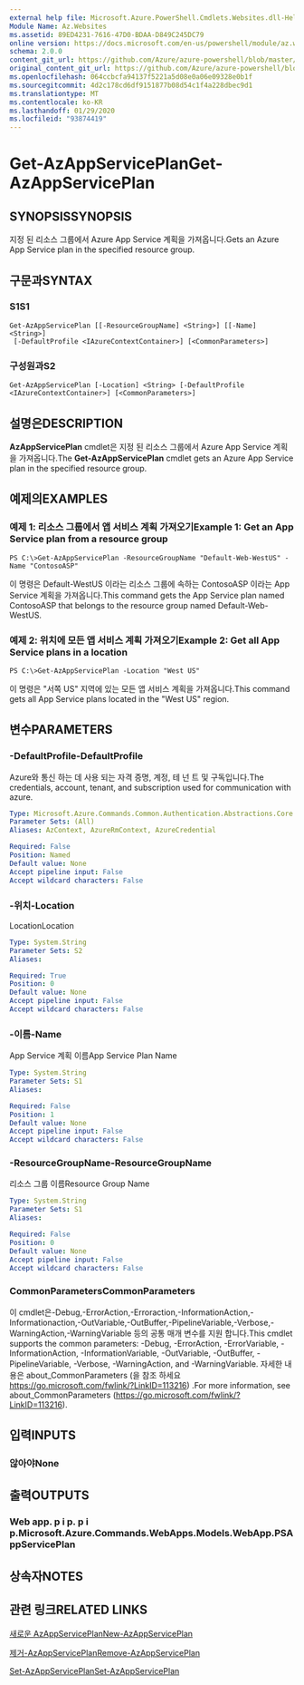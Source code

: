 ```yaml
---
external help file: Microsoft.Azure.PowerShell.Cmdlets.Websites.dll-Help.xml
Module Name: Az.Websites
ms.assetid: 89ED4231-7616-47D0-BDAA-D849C245DC79
online version: https://docs.microsoft.com/en-us/powershell/module/az.websites/get-azappserviceplan
schema: 2.0.0
content_git_url: https://github.com/Azure/azure-powershell/blob/master/src/Websites/Websites/help/Get-AzAppServicePlan.md
original_content_git_url: https://github.com/Azure/azure-powershell/blob/master/src/Websites/Websites/help/Get-AzAppServicePlan.md
ms.openlocfilehash: 064ccbcfa94137f5221a5d08e0a06e09328e0b1f
ms.sourcegitcommit: 4d2c178cd6df9151877b08d54c1f4a228dbec9d1
ms.translationtype: MT
ms.contentlocale: ko-KR
ms.lasthandoff: 01/29/2020
ms.locfileid: "93874419"
---
```

# <span data-ttu-id="1187c-101">Get-AzAppServicePlan</span><span class="sxs-lookup"><span data-stu-id="1187c-101">Get-AzAppServicePlan</span></span>

## <span data-ttu-id="1187c-102">SYNOPSIS</span><span class="sxs-lookup"><span data-stu-id="1187c-102">SYNOPSIS</span></span>
<span data-ttu-id="1187c-103">지정 된 리소스 그룹에서 Azure App Service 계획을 가져옵니다.</span><span class="sxs-lookup"><span data-stu-id="1187c-103">Gets an Azure App Service plan in the specified resource group.</span></span>

## <span data-ttu-id="1187c-104">구문과</span><span class="sxs-lookup"><span data-stu-id="1187c-104">SYNTAX</span></span>

### <span data-ttu-id="1187c-105">S1</span><span class="sxs-lookup"><span data-stu-id="1187c-105">S1</span></span>
```
Get-AzAppServicePlan [[-ResourceGroupName] <String>] [[-Name] <String>]
 [-DefaultProfile <IAzureContextContainer>] [<CommonParameters>]
```

### <span data-ttu-id="1187c-106">구성원과</span><span class="sxs-lookup"><span data-stu-id="1187c-106">S2</span></span>
```
Get-AzAppServicePlan [-Location] <String> [-DefaultProfile <IAzureContextContainer>] [<CommonParameters>]
```

## <span data-ttu-id="1187c-107">설명은</span><span class="sxs-lookup"><span data-stu-id="1187c-107">DESCRIPTION</span></span>
<span data-ttu-id="1187c-108">**AzAppServicePlan** cmdlet은 지정 된 리소스 그룹에서 Azure App Service 계획을 가져옵니다.</span><span class="sxs-lookup"><span data-stu-id="1187c-108">The **Get-AzAppServicePlan** cmdlet gets an Azure App Service plan in the specified resource group.</span></span>

## <span data-ttu-id="1187c-109">예제의</span><span class="sxs-lookup"><span data-stu-id="1187c-109">EXAMPLES</span></span>

### <span data-ttu-id="1187c-110">예제 1: 리소스 그룹에서 앱 서비스 계획 가져오기</span><span class="sxs-lookup"><span data-stu-id="1187c-110">Example 1: Get an App Service plan from a resource group</span></span>
```
PS C:\>Get-AzAppServicePlan -ResourceGroupName "Default-Web-WestUS" -Name "ContosoASP"
```

<span data-ttu-id="1187c-111">이 명령은 Default-WestUS 이라는 리소스 그룹에 속하는 ContosoASP 이라는 App Service 계획을 가져옵니다.</span><span class="sxs-lookup"><span data-stu-id="1187c-111">This command gets the App Service plan named ContosoASP that belongs to the resource group named Default-Web-WestUS.</span></span>

### <span data-ttu-id="1187c-112">예제 2: 위치에 모든 앱 서비스 계획 가져오기</span><span class="sxs-lookup"><span data-stu-id="1187c-112">Example 2: Get all App Service plans in a location</span></span>
```
PS C:\>Get-AzAppServicePlan -Location "West US"
```

<span data-ttu-id="1187c-113">이 명령은 "서쪽 US" 지역에 있는 모든 앱 서비스 계획을 가져옵니다.</span><span class="sxs-lookup"><span data-stu-id="1187c-113">This command gets all App Service plans located in the "West US" region.</span></span>

## <span data-ttu-id="1187c-114">변수</span><span class="sxs-lookup"><span data-stu-id="1187c-114">PARAMETERS</span></span>

### <span data-ttu-id="1187c-115">-DefaultProfile</span><span class="sxs-lookup"><span data-stu-id="1187c-115">-DefaultProfile</span></span>
<span data-ttu-id="1187c-116">Azure와 통신 하는 데 사용 되는 자격 증명, 계정, 테 넌 트 및 구독입니다.</span><span class="sxs-lookup"><span data-stu-id="1187c-116">The credentials, account, tenant, and subscription used for communication with azure.</span></span>

```yaml
Type: Microsoft.Azure.Commands.Common.Authentication.Abstractions.Core.IAzureContextContainer
Parameter Sets: (All)
Aliases: AzContext, AzureRmContext, AzureCredential

Required: False
Position: Named
Default value: None
Accept pipeline input: False
Accept wildcard characters: False
```

### <span data-ttu-id="1187c-117">-위치</span><span class="sxs-lookup"><span data-stu-id="1187c-117">-Location</span></span>
<span data-ttu-id="1187c-118">Location</span><span class="sxs-lookup"><span data-stu-id="1187c-118">Location</span></span> 

```yaml
Type: System.String
Parameter Sets: S2
Aliases:

Required: True
Position: 0
Default value: None
Accept pipeline input: False
Accept wildcard characters: False
```

### <span data-ttu-id="1187c-119">-이름</span><span class="sxs-lookup"><span data-stu-id="1187c-119">-Name</span></span>
<span data-ttu-id="1187c-120">App Service 계획 이름</span><span class="sxs-lookup"><span data-stu-id="1187c-120">App Service Plan Name</span></span>

```yaml
Type: System.String
Parameter Sets: S1
Aliases:

Required: False
Position: 1
Default value: None
Accept pipeline input: False
Accept wildcard characters: False
```

### <span data-ttu-id="1187c-121">-ResourceGroupName</span><span class="sxs-lookup"><span data-stu-id="1187c-121">-ResourceGroupName</span></span>
<span data-ttu-id="1187c-122">리소스 그룹 이름</span><span class="sxs-lookup"><span data-stu-id="1187c-122">Resource Group Name</span></span>

```yaml
Type: System.String
Parameter Sets: S1
Aliases:

Required: False
Position: 0
Default value: None
Accept pipeline input: False
Accept wildcard characters: False
```

### <span data-ttu-id="1187c-123">CommonParameters</span><span class="sxs-lookup"><span data-stu-id="1187c-123">CommonParameters</span></span>
<span data-ttu-id="1187c-124">이 cmdlet은-Debug,-ErrorAction,-Erroraction,-InformationAction,-Informationaction,-OutVariable,-OutBuffer,-PipelineVariable,-Verbose,-WarningAction,-WarningVariable 등의 공통 매개 변수를 지원 합니다.</span><span class="sxs-lookup"><span data-stu-id="1187c-124">This cmdlet supports the common parameters: -Debug, -ErrorAction, -ErrorVariable, -InformationAction, -InformationVariable, -OutVariable, -OutBuffer, -PipelineVariable, -Verbose, -WarningAction, and -WarningVariable.</span></span> <span data-ttu-id="1187c-125">자세한 내용은 about_CommonParameters (을 참조 하세요 https://go.microsoft.com/fwlink/?LinkID=113216) .</span><span class="sxs-lookup"><span data-stu-id="1187c-125">For more information, see about_CommonParameters (https://go.microsoft.com/fwlink/?LinkID=113216).</span></span>

## <span data-ttu-id="1187c-126">입력</span><span class="sxs-lookup"><span data-stu-id="1187c-126">INPUTS</span></span>

### <span data-ttu-id="1187c-127">않아야</span><span class="sxs-lookup"><span data-stu-id="1187c-127">None</span></span>

## <span data-ttu-id="1187c-128">출력</span><span class="sxs-lookup"><span data-stu-id="1187c-128">OUTPUTS</span></span>

### <span data-ttu-id="1187c-129">Web app. p i p. p i p.</span><span class="sxs-lookup"><span data-stu-id="1187c-129">Microsoft.Azure.Commands.WebApps.Models.WebApp.PSAppServicePlan</span></span>

## <span data-ttu-id="1187c-130">상속자</span><span class="sxs-lookup"><span data-stu-id="1187c-130">NOTES</span></span>

## <span data-ttu-id="1187c-131">관련 링크</span><span class="sxs-lookup"><span data-stu-id="1187c-131">RELATED LINKS</span></span>

[<span data-ttu-id="1187c-132">새로운 AzAppServicePlan</span><span class="sxs-lookup"><span data-stu-id="1187c-132">New-AzAppServicePlan</span></span>](./New-AzAppServicePlan.md)

[<span data-ttu-id="1187c-133">제거-AzAppServicePlan</span><span class="sxs-lookup"><span data-stu-id="1187c-133">Remove-AzAppServicePlan</span></span>](./Remove-AzAppServicePlan.md)

[<span data-ttu-id="1187c-134">Set-AzAppServicePlan</span><span class="sxs-lookup"><span data-stu-id="1187c-134">Set-AzAppServicePlan</span></span>](./Set-AzAppServicePlan.md)



